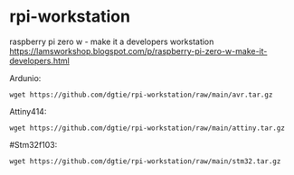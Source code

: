 # rpi-workstation
raspberry pi zero w - make it a developers workstation<br>
https://lamsworkshop.blogspot.com/p/raspberry-pi-zero-w-make-it-developers.html

Ardunio:
```
wget https://github.com/dgtie/rpi-workstation/raw/main/avr.tar.gz
```
Attiny414:
```
wget https://github.com/dgtie/rpi-workstation/raw/main/attiny.tar.gz
```
#Stm32f103:
```
wget https://github.com/dgtie/rpi-workstation/raw/main/stm32.tar.gz
```
